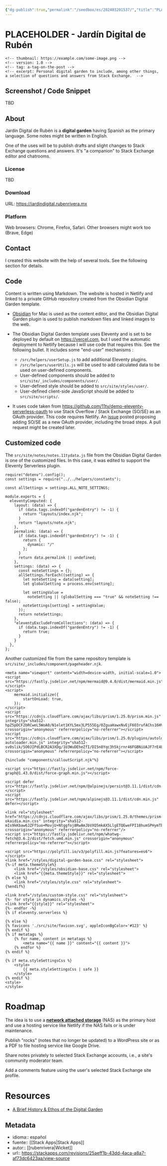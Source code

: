 ```yaml
---
{"dg-publish":true,"permalink":"/seedbox/es/202403201537/","title":"PLACEHOLDER - Jardín Digital de Rubén","noteIcon":"1","created":"2024-03-20T15:37:35.835-06:00","updated":"2024-03-22T09:49:18.377-06:00"}
---
```


# PLACEHOLDER - Jardín Digital de Rubén

```
<!-- thumbnail: https://example.com/some-image.png -->
<!-- version: 1.0 -->
<!-- tag: a-tag-on-the-post -->
<!-- excerpt: Personal digital garden to include, among other things, a selection of questions and answers from Stack Exchange.  -->
```

## Screenshot / Code Snippet

TBD

## About

Jardín Digital de Rubén is a **digital garden** having Spanish as the primary language. Some notes might be written in English. 

One of the uses will be to publish drafts and slight changes to Stack Exchange questions and answers. It's "a companion" to Stack Exchange editor and chatrooms.

### License

TBD

### Download

URL: https://jardindigital.rubenrivera.mx

### Platform

Web browsers: Chrome, Firefox, Safari. Other browsers might work too (Brave, Edge)

## Contact

I created this website with the help of several tools. See the following section for details. 

## Code

Content is written using Markdown. The website is hosted in Netlify and linked to a private GitHub repository created from the Obsidian Digital Garden template.

- [Obsidian](https://obsidian.md) for Mac is used as the content editor, and the Obsidian Digital Garden plugin is used to publish markdown files and linked images to the web.
- The Obsidian Digital Garden template uses Eleventy and is set to be deployed by default on https://vercel.com, but I used the automatic deployment to Netlify because I will use code that requires this. See the following bullet. It includes some "end-user" mechanisms :

    - `/src/helpers/userSetup.js` to add additional Eleventy plugins.
    - `/src/helpers/userUtils.js` will be used to add calculated data to be used on user-defined components.
    - User-defined components should be added to `src/site/_includes/components/user/`.
    - User-defined style should be added to `src/site/styles/user/`.
    - User-defined client-side JavaScript should be added to `src/site/scripts/`.
- It uses code taken from https://github.com/11ty/demo-eleventy-serverless-oauth to use Stack Overflow / Stack Exchange (SO/SE) as an OAuth provider. This code requires  Netlify. An [issue](https://github.com/11ty/demo-eleventy-serverless-oauth/issues/13) posted proposing adding SO/SE as a new OAuth provider, including the broad steps. A pull request might be created later.

## Customized code

The `src/site/notes/notes.11tydata.js` file from the Obsidian Digital Garden is one of the customized files. In this case, it was edited to support the Eleventy Serverless plugin.


```
require("dotenv").config();
const settings = require("../../helpers/constants");

const allSettings = settings.ALL_NOTE_SETTINGS;

module.exports = {
  eleventyComputed: {
    layout: (data) => {
      if (data.tags.indexOf("gardenEntry") != -1) {
        return "layouts/index.njk";
      }
      return "layouts/note.njk";
    },
    permalink: (data) => {
      if (data.tags.indexOf("gardenEntry") != -1) {
        return {
          dynamic: "/"
        };
      }
      return data.permalink || undefined;
    },
    settings: (data) => {
      const noteSettings = {};
      allSettings.forEach((setting) => {
        let noteSetting = data[setting];
        let globalSetting = process.env[setting];

        let settingValue =
          noteSetting || (globalSetting === "true" && noteSetting !== false);
        noteSettings[setting] = settingValue;
      });
      return noteSettings;
    },
    "eleventyExcludeFromCollections": (data) => {
      if (data.tags.indexOf("gardenEntry") != -1) {
        return true;
      }
    }
  },
};
```
Another customized file from the same repository template is `src/site/_includes/component/pageheader.njk`.

```
<meta name="viewport" content="width=device-width, initial-scale=1.0">
<script src="https://fastly.jsdelivr.net/npm/mermaid@9.4.0/dist/mermaid.min.js"></script>
<script>
    mermaid.initialize({
        startOnLoad: true,
    });
</script>
<script src="https://cdnjs.cloudflare.com/ajax/libs/prism/1.25.0/prism.min.js" integrity="sha512-hpZ5pDCF2bRCweL5WoA0/N1elet1KYL5mx3LP555Eg/0ZguaHawxNvEjF6O3rufAChs16HVNhEc6blF/rZoowQ==" crossorigin="anonymous" referrerpolicy="no-referrer"></script>
<script src="https://cdnjs.cloudflare.com/ajax/libs/prism/1.25.0/plugins/autoloader/prism-autoloader.min.js" integrity="sha512-sv0slik/5O0JIPdLBCR2A3XDg/1U3WuDEheZfI/DI5n8Yqc3h5kjrnr46FGBNiUAJF7rE4LHKwQ/SoSLRKAxEA==" crossorigin="anonymous" referrerpolicy="no-referrer"></script>

{%include "components/calloutScript.njk"%}

<script src="https://fastly.jsdelivr.net/npm/force-graph@1.43.0/dist/force-graph.min.js"></script>

<script defer src="https://fastly.jsdelivr.net/npm/@alpinejs/persist@3.11.1/dist/cdn.min.js"></script>
<script src="https://fastly.jsdelivr.net/npm/alpinejs@3.11.1/dist/cdn.min.js" defer></script>

<link rel="stylesheet" href="https://cdnjs.cloudflare.com/ajax/libs/prism/1.25.0/themes/prism-okaidia.min.css" integrity="sha512-mIs9kKbaw6JZFfSuo+MovjU+Ntggfoj8RwAmJbVXQ5mkAX5LlgETQEweFPI18humSPHymTb5iikEOKWF7I8ncQ==" crossorigin="anonymous" referrerpolicy="no-referrer"/>
<script src="https://fastly.jsdelivr.net/npm/whatwg-fetch@3.6.2/dist/fetch.umd.min.js" crossorigin="anonymous" referrerpolicy="no-referrer"></script>

<script src="https://polyfill.io/v3/polyfill.min.js?features=es6"></script>
<link href="/styles/digital-garden-base.css" rel="stylesheet">
{%-if meta.themeStyle%}
    <link href="/styles/obsidian-base.css" rel="stylesheet">
    <link href="{{meta.themeStyle}}" rel="stylesheet">
{% else %}
    <link href="/styles/style.css" rel="stylesheet">
{%endif%}

<link href="/styles/custom-style.css" rel="stylesheet">
{%- for style in dynamics.styles -%}
<link href="{{style}}" rel="stylesheet">
{%- endfor -%}
{% if eleventy.serverless %}

{% else %}
{% favicons './src/site/favicon.svg', appleIconBgColor='#123' %}
{% endif %}
{% if metatags %}
    {% for name, content in metatags %}
        <meta name="{{ name }}" content="{{ content }}">
    {% endfor %}
{% endif %}

{% if meta.styleSettingsCss %}
    <style>
        {{ meta.styleSettingsCss | safe }}
    </style>
{% endif %}
<style>
</style>
```
# Roadmap

The idea is to use a **[network attached storage](https://en.wikipedia.org/wiki/Network-attached_storage)** (NAS) as the primary host and use a hosting service like Netlify if the NAS fails or is under maintenance.

Publish "rocks" (notes that no longer be updated) to a WordPress site or as a PDF to file hosting service like Google Drive.

Share notes privately to selected Stack Exchange accounts, i.e., a site's community moderator team.

Add a comments feature using the user's selected Stack Exchange site profile.

# Resources

- [A Brief History & Ethos of the Digital Garden](https://maggieappleton.com/garden-history)


## Metadata
- idioma:: español
- fuente:: [[Stack Apps\|Stack Apps]]
- autor:: [[rubenrivera\|Wicket]]
- url:: https://stackapps.com/revisions/25aeff1b-43dd-4aca-a8a7-af73dc6423aa/view-source